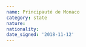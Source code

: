 ```yaml
---
name: Principauté de Monaco
category: state
nature: 
nationality: 
date_signed: '2018-11-12'
---
```

    